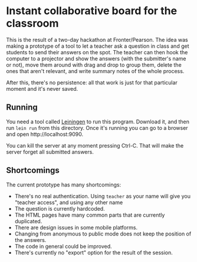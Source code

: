 Instant collaborative board for the classroom
=============================================

This is the result of a two-day hackathon at Fronter/Pearson. The idea
was making a prototype of a tool to let a teacher ask a question in
class and get students to send their answers on the spot. The teacher
can then hook the computer to a projector and show the answers (with
the submitter's name or not), move them around with drag and drop to
group them, delete the ones that aren't relevant, and write summary
notes of the whole process.

After this, there's no persistence: all that work is just for that
particular moment and it's never saved.

Running
-------
You need a tool called [Leiningen](http://leiningen.org/) to run this
program. Download it, and then run `lein run` from this
directory. Once it's running you can go to a browser and open
http://localhost:9090.

You can kill the server at any moment pressing Ctrl-C. That will make
the server forget all submitted answers.


Shortcomings
------------
The current prototype has many shortcomings:

* There's no real authentication. Using `teacher` as your name will
  give you "teacher access", and using any other name
* The question is currently hardcoded.
* The HTML pages have many common parts that are currently duplicated.
* There are design issues in some mobile platforms.
* Changing from anonymous to public mode does not keep the position of
  the answers.
* The code in general could be improved.
* There's currently no "export" option for the result of the session.
